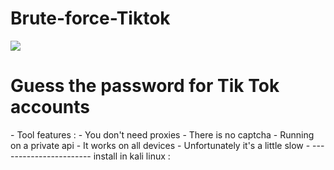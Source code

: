 # Brute-force-Tiktok
<img src="https://h.top4top.io/p_2096joa671.jpeg">
<h1> Guess the password for Tik Tok accounts</h1>
- Tool features :
- You don't need proxies
- There is no captcha
- Running on a private api
- It works on all devices
- Unfortunately it's a little slow
-
-----------------------
install in kali linux :
